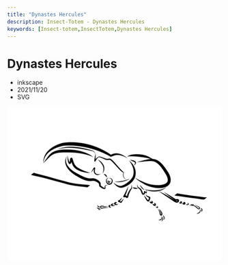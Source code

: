```yaml
---
title: "Dynastes Hercules"
description: Insect-Totem - Dynastes Hercules
keywords: [Insect-totem,InsectTotem,Dynastes Hercules]
---
```


# Dynastes Hercules

* inkscape
* 2021/11/20
* SVG

![Insect Totem](/img/svg/insect-totem-tw-beetle-dh-01.svg "insect-totem-tw-beetle-dh-01.svg")